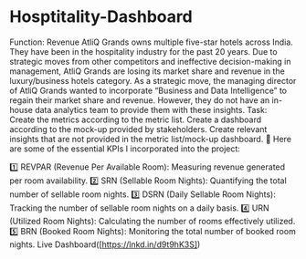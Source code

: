 # Hosptitality-Dashboard
Function: Revenue
AtliQ Grands owns multiple five-star hotels across India. They have been in the hospitality industry for the past 20 years. Due to strategic moves from other competitors and ineffective decision-making in management, AtliQ Grands are losing its market share and revenue in the luxury/business hotels category. As a strategic move, the managing director of AtliQ Grands wanted to incorporate “Business and Data Intelligence” to regain their market share and revenue. However, they do not have an in-house data analytics team to provide them with these insights.
Task:  
Create the metrics according to the metric list.
Create a dashboard according to the mock-up provided by stakeholders.
Create relevant insights that are not provided in the metric list/mock-up dashboard.
🌟 Here are some of the essential KPIs I incorporated into the project:

1️⃣ REVPAR (Revenue Per Available Room): Measuring revenue generated per room availability.
2️⃣ SRN (Sellable Room Nights): Quantifying the total number of sellable room nights.
3️⃣ DSRN (Daily Sellable Room Nights): Tracking the number of sellable room nights on a daily basis.
4️⃣ URN (Utilized Room Nights): Calculating the number of rooms effectively utilized.
5️⃣ BRN (Booked Room Nights): Monitoring the total number of booked room nights.
Live Dashboard([https://lnkd.in/d9t9hK3S])
